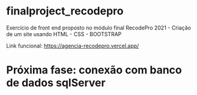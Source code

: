 # finalproject_recodepro

Exercício de front end proposto no módulo final RecodePro 2021 - Criação de um site usando HTML - CSS - BOOTSTRAP

Link funcional: https://agencia-recodepro.vercel.app/

# Próxima fase: conexão com banco de dados sqlServer

